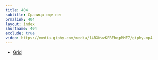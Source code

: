```yaml
---
title: 404
subtitle: Сраницы еще нет
prmalink: 404
layout: index
shortname: 404
exclude: true
video: https://media.giphy.com/media/14BXKwvKFBEhopMMF7/giphy.mp4
---
```


+ [Grid](index)
